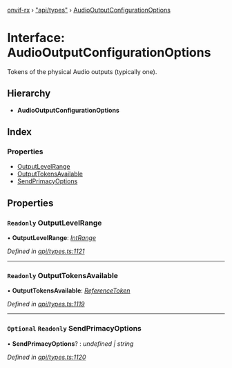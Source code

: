[onvif-rx](../README.md) › ["api/types"](../modules/_api_types_.md) › [AudioOutputConfigurationOptions](_api_types_.audiooutputconfigurationoptions.md)

# Interface: AudioOutputConfigurationOptions

Tokens of the physical Audio outputs (typically one).

## Hierarchy

* **AudioOutputConfigurationOptions**

## Index

### Properties

* [OutputLevelRange](_api_types_.audiooutputconfigurationoptions.md#readonly-outputlevelrange)
* [OutputTokensAvailable](_api_types_.audiooutputconfigurationoptions.md#readonly-outputtokensavailable)
* [SendPrimacyOptions](_api_types_.audiooutputconfigurationoptions.md#optional-readonly-sendprimacyoptions)

## Properties

### `Readonly` OutputLevelRange

• **OutputLevelRange**: *[IntRange](_api_types_.intrange.md)*

*Defined in [api/types.ts:1121](https://github.com/patrickmichalina/onvif-rx/blob/3e9b152/src/api/types.ts#L1121)*

___

### `Readonly` OutputTokensAvailable

• **OutputTokensAvailable**: *[ReferenceToken](../modules/_api_types_.md#referencetoken)*

*Defined in [api/types.ts:1119](https://github.com/patrickmichalina/onvif-rx/blob/3e9b152/src/api/types.ts#L1119)*

___

### `Optional` `Readonly` SendPrimacyOptions

• **SendPrimacyOptions**? : *undefined | string*

*Defined in [api/types.ts:1120](https://github.com/patrickmichalina/onvif-rx/blob/3e9b152/src/api/types.ts#L1120)*
